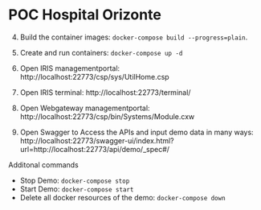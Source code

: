 # POC Hospital Orizonte


4. Build the container images: `docker-compose build --progress=plain`.
5. Create and run containers: `docker-compose up -d`
6. Open IRIS managementportal: http://localhost:22773/csp/sys/UtilHome.csp  
6. Open IRIS terminal: http://localhost:22773/terminal/    
6. Open Webgateway managementportal: http://localhost:22773/csp/bin/Systems/Module.cxw

7. Open Swagger to Access the APIs and input demo data in many ways: http://localhost:22773/swagger-ui/index.html?url=http://localhost:22773/api/demo/_spec#/

Additonal commands

- Stop Demo: `docker-compose stop`
- Start Demo: `docker-compose start`
- Delete all docker resources of the demo: `docker-compose down`

